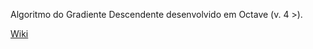 Algoritmo do Gradiente Descendente desenvolvido em Octave (v. 4 >).

[Wiki](https://github.com/marcelopedras/gradient_descent/wiki)
